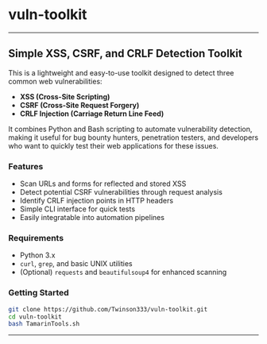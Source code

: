 # vuln-toolkit

---

##  Simple XSS, CSRF, and CRLF Detection Toolkit

This is a lightweight and easy-to-use toolkit designed to detect three common web vulnerabilities:

* **XSS (Cross-Site Scripting)**
* **CSRF (Cross-Site Request Forgery)**
* **CRLF Injection (Carriage Return Line Feed)**

It combines Python and Bash scripting to automate vulnerability detection, making it useful for bug bounty hunters, penetration testers, and developers who want to quickly test their web applications for these issues.

###  Features

* Scan URLs and forms for reflected and stored XSS
* Detect potential CSRF vulnerabilities through request analysis
* Identify CRLF injection points in HTTP headers
* Simple CLI interface for quick tests
* Easily integratable into automation pipelines

###  Requirements

* Python 3.x
* `curl`, `grep`, and basic UNIX utilities
* (Optional) `requests` and `beautifulsoup4` for enhanced scanning

###  Getting Started

```bash
git clone https://github.com/Twinson333/vuln-toolkit.git
cd vuln-toolkit
bash TamarinTools.sh
```

---


